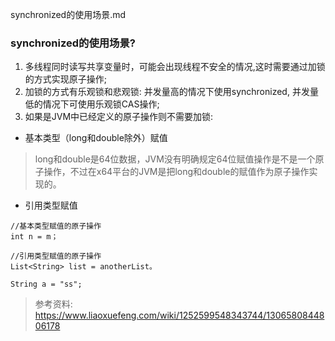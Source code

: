 synchronized的使用场景.md

### synchronized的使用场景?

1. 多线程同时读写共享变量时，可能会出现线程不安全的情况,这时需要通过加锁的方式实现原子操作; 
2. 加锁的方式有乐观锁和悲观锁: 并发量高的情况下使用synchronized, 并发量低的情况下可使用乐观锁CAS操作;
3. 如果是JVM中已经定义的原子操作则不需要加锁:
- 基本类型（long和double除外）赋值 
> long和double是64位数据，JVM没有明确规定64位赋值操作是不是一个原子操作，不过在x64平台的JVM是把long和double的赋值作为原子操作实现的。
- 引用类型赋值
```
//基本类型赋值的原子操作
int n = m；

//引用类型赋值的原子操作
List<String> list = anotherList。

String a = "ss";
```





> 参考资料:
> https://www.liaoxuefeng.com/wiki/1252599548343744/1306580844806178
